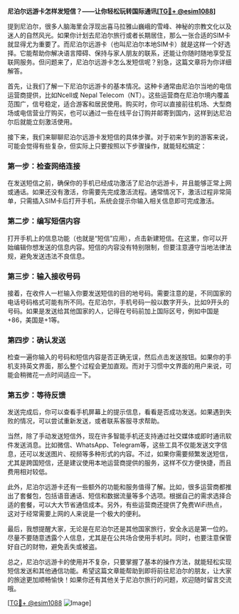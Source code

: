 **尼泊尔远游卡怎样发短信？——让你轻松玩转国际通讯[[TG💪+ @esim1088](https://t.me/s/esim1088)]**

提到尼泊尔，很多人脑海里会浮现出喜马拉雅山巍峨的雪峰、神秘的宗教文化以及迷人的自然风光。如果你计划去尼泊尔旅行或者长期居住，那么一张合适的SIM卡就显得尤为重要了。而尼泊尔远游卡（也叫尼泊尔本地SIM卡）就是这样一个好选择。它能帮助你解决语言障碍、保持与家人朋友的联系，还能让你随时随地享受互联网服务。但问题来了，尼泊尔远游卡怎么发短信呢？别急，这篇文章将为你详细解答。

首先，让我们了解一下尼泊尔远游卡的基本情况。这种卡通常由尼泊尔当地的电信运营商提供，比如Ncell或 Nepal Telecom（NT）。这些运营商在尼泊尔境内覆盖范围广，信号稳定，适合游客和居民使用。购买时，你可以直接前往机场、大型商场或电信营业厅购买，也可以通过一些在线平台订购并邮寄到国内，这样到达尼泊尔后就能立刻激活使用。

接下来，我们来聊聊尼泊尔远游卡发短信的具体步骤。对于初来乍到的游客来说，可能会觉得有些复杂，但实际上只要按照以下步骤操作，就能轻松搞定：

### 第一步：检查网络连接

在发送短信之前，确保你的手机已经成功激活了尼泊尔远游卡，并且能够正常上网或通话。如果还没有激活，你需要先完成激活流程。通常情况下，激活过程非常简单，只需插入SIM卡后打开手机，系统会提示你输入相关信息即可完成激活。

### 第二步：编写短信内容

打开手机上的信息功能（也就是“短信”应用），点击新建短信。在这里，你可以开始编辑你想发送的信息内容。短信的内容没有特别限制，但要注意遵守当地法律法规，避免发送违法不良信息。

### 第三步：输入接收号码

接着，在收件人一栏输入你要发送短信的目的地号码。需要注意的是，不同国家的电话号码格式可能有所不同。在尼泊尔，手机号码一般以数字开头，比如9开头的号码。如果是发送给其他国家的人，记得在号码前加上国际区号，例如中国是+86，美国是+1等。

### 第四步：确认发送

检查一遍你输入的号码和短信内容是否正确无误，然后点击发送按钮。如果你的手机支持英文界面，那么整个过程会更加直观。而对于习惯中文界面的用户来说，可能会稍微花一点时间适应一下。

### 第五步：等待反馈

发送完成后，你可以查看手机屏幕上的提示信息，看看是否成功发送。如果遇到失败的情况，可以尝试重新发送，或者联系客服寻求帮助。

当然，除了手动发送短信外，现在许多智能手机还支持通过社交媒体或即时通讯软件发送消息。比如微信、WhatsApp、Telegram等，这些工具不仅能发送文字信息，还可以发送图片、视频等多种形式的内容。不过，如果你需要频繁发送短信，尤其是跨国短信，还是建议使用本地运营商提供的服务，这样不仅方便快捷，而且费用相对较低。

此外，尼泊尔远游卡还有一些额外的功能和服务值得了解。比如，很多运营商都推出了套餐包，包括语音通话、短信和数据流量等多个选项。根据自己的需求选择合适的套餐，可以大大节省通信成本。另外，有些运营商还提供了免费WiFi热点，这对于经常需要上网的人来说是一个极大的便利。

最后，我想提醒大家，无论是在尼泊尔还是其他国家旅行，安全永远是第一位的。尽量不要随意透露个人信息，尤其是在公共场合使用手机时。同时，也要注意保管好自己的财物，避免丢失或被盗。

总之，尼泊尔远游卡的使用并不复杂，只要掌握了基本的操作方法，就能轻松实现短信发送和其他通信功能。希望这篇文章能帮助到即将前往尼泊尔的朋友，让大家的旅途更加顺畅愉快！如果你还有其他关于尼泊尔旅行的问题，欢迎随时留言交流哦。

[[TG💪+ @esim1088](https://t.me/s/esim1088) ![Image](https://i.postimg.cc/4NQfJmqS/Snipaste-2025-05-13-00-14-12.png)]